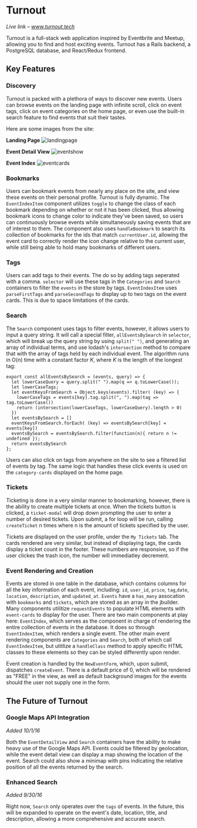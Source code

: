 # Turnout

*Live link – www.turnout.tech*

Turnout is a full-stack web application inspired by Eventbrite and Meetup, allowing you to find and host exciting events. Turnout has a Rails backend, a PostgreSQL database, and React/Redux frontend. 

## Key Features

### Discovery 

Turnout is packed with a plethora of ways to discover new events. Users can browse events on the landing page with infinite scroll, click on event tags, click on event categories on the home page, or even use the built-in search feature to find events that suit their tastes. 

Here are some images from the site:

**Landing Page**
![landingpage](https://github.com/willashley23/Turnout/blob/master/public/landingpage.png)

**Event Detail View**
![eventshow](https://github.com/willashley23/Turnout/blob/master/public/eventshow.png)

**Event Index**
![eventcards](https://github.com/willashley23/Turnout/blob/master/public/events.png)

### Bookmarks

Users can bookmark events from nearly any place on the site, and view these events on their personal profile. Turnout is fully dynamic. The `EventIndexItem` component utilizes `toggle` to change the class of each bookmark depending on whether or not it has been clicked, thus allowing bookmark icons to change color to indicate they've been saved, so users can continuously browse events while simultaneously saving events that are of interest to them. The component also uses `handleBookmark` to search its collection of bookmarks for the ids that match `currentUser.id`, allowing the event card to correctly render the icon change relative to the current user, while still being able to hold many bookmarks of different users. 

### Tags

Users can add tags to their events. The do so by adding tags seperated with a comma. `selector` will use these tags in the `Categories` and `Search` containers to filter the `events` in the store by tags. `EventIndexItem` uses `parseFirstTags` and `parseSecondTags` to display up to two tags on the event cards. This is due to space limitations of the cards.


### Search

The `Search` component uses tags to filter events, however, it allows users to input a query string. It will call a special filter, `allEventsBySearch` in `selector`, which will break up the query string by using `split(" ")`, and generating an array of individual terms, and use lodash's `intersection` method to compare that with the array of tags held by each individual event. The algorithm runs in O(n) time with a constant factor *K*, where *K* is the length of the longest tag:

```
export const allEventsBySearch = (events, query) => {
  let lowerCaseQuery = query.split(" ").map(q => q.toLowerCase());
  let lowerCaseTags;
  let eventKeysFromSearch = Object.keys(events).filter( (key) => {
    lowerCaseTags = events[key].tag.split(", ").map(tag => tag.toLowerCase())
    return (intersection(lowerCaseTags, lowerCaseQuery).length > 0)
  })
  let eventsBySearch = []
  eventKeysFromSearch.forEach( (key) => eventsBySearch[key] = events[key])
  eventsBySearch = eventsBySearch.filter(function(n){ return n != undefined });
  return eventsBySearch
};
```

Users can also click on tags from anywhere on the site to see a filtered list of events by tag. The same logic that handles these click events is used on the `category-cards` displayed on the home page. 


### Tickets

Ticketing is done in a very similar manner to bookmarking, however, there is the ability to create multiple tickets at once. When the tickets button is clicked, a `ticket-modal` will drop down prompting the user to enter a number of desired tickets. Upon submit, a for loop will be run, calling `createTicket` n times where n is the amount of tickets specified by the user. 

Tickets are displayed on the user profile, under the `My Tickets` tab. The cards rendered are very similar, but instead of displaying tags, the cards display a ticket count in the footer. These numbers are responsive, so if the user clickes the trash icon, the number will immediatley decrement. 


### Event Rendering and Creation

Events are stored in one table in the database, which contains columns for all the key information of each event, including: `id`, `user_id`, `price`, `tag`,`date`, `location`, `description`, and `updated_at`. `Events` have a `has_many` assocation with `bookmarks` and `tickets`, which are stored as an array in the jbuilder. Many components utilitize `requestEvents` to populate HTML elements with `event-cards` to display for the user. There are two main components at play here: `EventIndex`, which serves as the component in charge of rendering the entire collection of events in the database. It does so through `EventIndexItem`, which renders a single event. The other main event rendering components are `Categories` and `Search`, both of which call `EventIndexItem`, but utitlize a `handleClass` method to apply specific HTML classes to these elements so they can be styled differently upon render. 

Event creation is handled by the `NewEventForm`, which, upon submit, dispatches `createEvent`. There is a default price of 0, which will be rendered as "FREE" in the view, as well as default background images for the events should the user not supply one in the form. 


## The Future of Turnout

### Google Maps API Integration
*Added 10/1/16*

Both the `EventDetailView` and `Search` containers have the ability to make heavy use of the Google Maps API. Events could be filtered by geolocation, while the event detail view can display a map showing the location of the event. Search could also show a minimap with pins indicating the relative position of all the events returned by the search.

### Enhanced Search 
*Added 9/30/16*

Right now, `Search` only operates over the `tags` of events. In the future, this will be expanded to operate on the event's date, location, title, and description, allowing a more comprehensive and accurate search.

